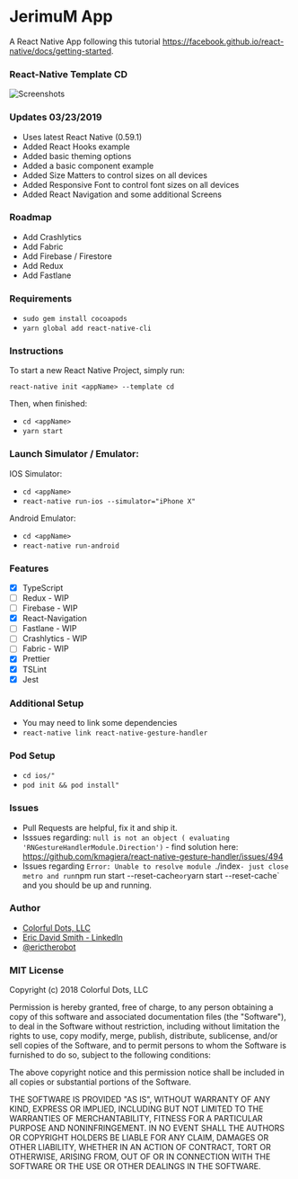 # JerimuM App

A React Native App following this tutorial https://facebook.github.io/react-native/docs/getting-started.

### React-Native Template CD

![Screenshots](https://s3.amazonaws.com/colorfuldots/products/Screenshot+2019-03-22+07.55.56.png)

### Updates 03/23/2019
- Uses latest React Native (0.59.1)
- Added React Hooks example
- Added basic theming options
- Added a basic component example
- Added Size Matters to control sizes on all devices
- Added Responsive Font to control font sizes on all devices
- Added React Navigation and some additional Screens

### Roadmap

- Add Crashlytics
- Add Fabric
- Add Firebase / Firestore
- Add Redux
- Add Fastlane

### Requirements

- `sudo gem install cocoapods`
- `yarn global add react-native-cli`

### Instructions

To start a new React Native Project, simply run:

`react-native init <appName> --template cd`

Then, when finished:
- `cd <appName>`
- `yarn start`

### Launch Simulator / Emulator:

IOS Simulator:

- `cd <appName>`
- `react-native run-ios --simulator="iPhone X"`

Android Emulator:

- `cd <appName>`
- `react-native run-android`

### Features

- [x] TypeScript
- [ ] Redux - WIP
- [ ] Firebase - WIP
- [x] React-Navigation
- [ ] Fastlane - WIP
- [ ] Crashlytics - WIP
- [ ] Fabric - WIP
- [x] Prettier
- [x] TSLint
- [x] Jest

### Additional Setup

- You may need to link some dependencies
- `react-native link react-native-gesture-handler`

### Pod Setup

- `cd ios/"`
- `pod init && pod install"`

### Issues

- Pull Requests are helpful, fix it and ship it. 
- Isssues regarding: `null is not an object ( evaluating 'RNGestureHandlerModule.Direction')` - find solution here: https://github.com/kmagiera/react-native-gesture-handler/issues/494
- Issues regarding `Error: Unable to resolve module `./index` - just close metro and run `npm run start --reset-cache` or `yarn start --reset-cache` and you should be up and running. 

### Author

- [Colorful Dots, LLC](https://colorfuldots.com)
- [Eric David Smith - LinkedIn](https://www.linkedin.com/in/erictherobot)
- [@erictherobot](https://twitter.com/erictherobot)

### MIT License

Copyright (c) 2018 Colorful Dots, LLC

Permission is hereby granted, free of charge, to any person obtaining a copy of this software and associated documentation files (the "Software"), to deal in the Software without restriction, including without limitation the rights to use, copy modify, merge, publish, distribute, sublicense, and/or sell copies of the Software, and to permit persons to whom the Software is furnished to do so, subject to the following conditions:

The above copyright notice and this permission notice shall be included in all copies or substantial portions of the Software.

THE SOFTWARE IS PROVIDED "AS IS", WITHOUT WARRANTY OF ANY KIND, EXPRESS OR IMPLIED, INCLUDING BUT NOT LIMITED TO THE WARRANTIES OF MERCHANTABILITY, FITNESS FOR A PARTICULAR PURPOSE AND NONINFRINGEMENT. IN NO EVENT SHALL THE AUTHORS OR COPYRIGHT HOLDERS BE LIABLE FOR ANY CLAIM, DAMAGES OR OTHER LIABILITY, WHETHER IN AN ACTION OF CONTRACT, TORT OR OTHERWISE, ARISING FROM, OUT OF OR IN CONNECTION WITH THE SOFTWARE OR THE USE OR OTHER DEALINGS IN THE SOFTWARE.

